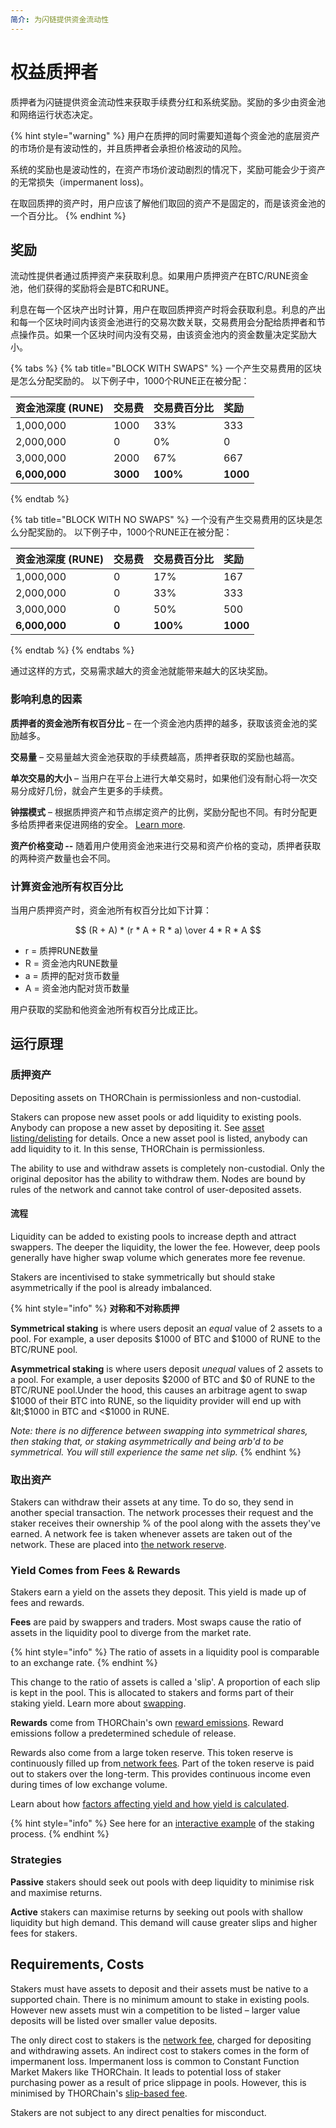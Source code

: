 ```yaml
---
简介: 为闪链提供资金流动性
---
```


# 权益质押者

质押者为闪链提供资金流动性来获取手续费分红和系统奖励。奖励的多少由资金池和网络运行状态决定。

{% hint style="warning" %}
用户在质押的同时需要知道每个资金池的底层资产的市场价是有波动性的，并且质押者会承担价格波动的风险。

系统的奖励也是波动性的，在资产市场价波动剧烈的情况下，奖励可能会少于资产的无常损失（impermanent loss)。

在取回质押的资产时，用户应该了解他们取回的资产不是固定的，而是该资金池的一个百分比。 
{% endhint %}

## 奖励

流动性提供者通过质押资产来获取利息。如果用户质押资产在BTC/RUNE资金池，他们获得的奖励将会是BTC和RUNE。

利息在每一个区块产出时计算，用户在取回质押资产时将会获取利息。利息的产出和每一个区块时间内该资金池进行的交易次数关联，交易费用会分配给质押者和节点操作员。如果一个区块时间内没有交易，由该资金池内的资金数量决定奖励大小。

{% tabs %}
{% tab title="BLOCK WITH SWAPS" %}
一个产生交易费用的区块是怎么分配奖励的。
以下例子中，1000个RUNE正在被分配：

| **资金池深度 \(RUNE\)** | **交易费**  | **交易费百分比** | 奖励 |
| :--- | :--- | :--- | :--- |
| 1,000,000 | 1000 | 33% | 333 |
| 2,000,000 | 0 | 0% | 0 |
| 3,000,000 | 2000 | 67% | 667 |
| **6,000,000** | **3000** | **100%** | **1000** |
{% endtab %}

{% tab title="BLOCK WITH NO SWAPS" %}
一个没有产生交易费用的区块是怎么分配奖励的。
以下例子中，1000个RUNE正在被分配：

| **资金池深度 \(RUNE\)** | **交易费**  | **交易费百分比** | 奖励 |
| :--- | :--- | :--- | :--- |
| 1,000,000 | 0 | 17% | 167 |
| 2,000,000 | 0 | 33% | 333 |
| 3,000,000 | 0 | 50% | 500 |
| **6,000,000** | **0** | **100%** | **1000** |
{% endtab %}
{% endtabs %}

通过这样的方式，交易需求越大的资金池就能带来越大的区块奖励。

### 影响利息的因素

**质押者的资金池所有权百分比** – 在一个资金池内质押的越多，获取该资金池的奖励越多。

**交易量** – 交易量越大资金池获取的手续费越高，质押者获取的奖励也越高。

**单次交易的大小** – 当用户在平台上进行大单交易时，如果他们没有耐心将一次交易分成好几份，就会产生更多的手续费。

**钟摆模式** – 根据质押资产和节点绑定资产的比例，奖励分配也不同。有时分配更多给质押者来促进网络的安全。 [Learn more](../how-it-works/incentive-pendulum.md).

**资产价格变动 --** 随着用户使用资金池来进行交易和资产价格的变动，质押者获取的两种资产数量也会不同。 

### 计算资金池所有权百分比

当用户质押资产时，资金池所有权百分比如下计算：

$$
(R + A) * (r * A + R * a) \over 4 * R * A
$$

* r = 质押RUNE数量
* R = 资金池内RUNE数量
* a = 质押的配对货币数量
* A = 资金池内配对货币数量

用户获取的奖励和他资金池所有权百分比成正比。

## 运行原理

### **质押资产**

Depositing assets on THORChain is permissionless and non-custodial.

Stakers can propose new asset pools or add liquidity to existing pools. Anybody can propose a new asset by depositing it. See [asset listing/delisting](https://) for details. Once a new asset pool is listed, anybody can add liquidity to it. In this sense, THORChain is permissionless.

The ability to use and withdraw assets is completely non-custodial. Only the original depositor has the ability to withdraw them. Nodes are bound by rules of the network and cannot take control of user-deposited assets.

#### 流程

Liquidity can be added to existing pools to increase depth and attract swappers. The deeper the liquidity, the lower the fee. However, deep pools generally have higher swap volume which generates more fee revenue.

Stakers are incentivised to stake symmetrically but should stake asymmetrically if the pool is already imbalanced.‌

{% hint style="info" %}
**对称和不对称质押**

**Symmetrical staking** is where users deposit an _equal_ value of 2 assets to a pool. For example, a user deposits $1000 of BTC and $1000 of RUNE to the BTC/RUNE pool.

**Asymmetrical staking** is where users deposit _unequal_ values of 2 assets to a pool. For example, a user deposits $2000 of BTC and $0 of RUNE to the BTC/RUNE pool.Under the hood, this causes an arbitrage agent to swap $1000 of their BTC into RUNE, so the liquidity provider will end up with &lt;$1000 in BTC and &lt;$1000 in RUNE.   
  
_Note: there is no difference between swapping into symmetrical shares, then staking that, or staking asymmetrically and being arb'd to be symmetrical. You will still experience the same net slip._ 
{% endhint %}

### 取出资产

Stakers can withdraw their assets at any time. To do so, they send in another special transaction. The network processes their request and the staker receives their ownership % of the pool along with the assets they've earned. A network fee is taken whenever assets are taken out of the network. These are placed into [the network reserve](../how-it-works/emission-schedule.md).

### **Yield Comes from Fees & Rewards**

Stakers earn a yield on the assets they deposit. This yield is made up of fees and rewards.

**Fees** are paid by swappers and traders. Most swaps cause the ratio of assets in the liquidity pool to diverge from the market rate.

{% hint style="info" %}
The ratio of assets in a liquidity pool is comparable to an exchange rate.
{% endhint %}

This change to the ratio of assets is called a 'slip'. A proportion of each slip is kept in the pool. This is allocated to stakers and forms part of their staking yield. Learn more about [swapping](swapping.md).

**Rewards** come from THORChain's own [reward emissions](../how-it-works/emission-schedule.md). Reward emissions follow a predetermined schedule of release.

Rewards also come from a large token reserve. This token reserve is continuously filled up from[ network fees](../how-it-works/fees.md#network-fee). Part of the token reserve is paid out to stakers over the long-term. This provides continuous income even during times of low exchange volume.

Learn about how [factors affecting yield and how yield is calculated](staking.md#compensation).

{% hint style="info" %}
See here for an [interactive example](https://rebase.foundation/network/thorchain/system-component/providing-liquidity) of the staking process.
{% endhint %}

### Strategies

**Passive** stakers should seek out pools with deep liquidity to minimise risk and maximise returns.

**Active** stakers can maximise returns by seeking out pools with shallow liquidity but high demand. This demand will cause greater slips and higher fees for stakers.

## Requirements, Costs

Stakers must have assets to deposit and their assets must be native to a supported chain. There is no minimum amount to stake in existing pools. However new assets must win a competition to be listed – larger value deposits will be listed over smaller value deposits.

The only direct cost to stakers is the [network fee](../how-it-works/fees.md#network-fee), charged for depositing and withdrawing assets. An indirect cost to stakers comes in the form of impermanent loss. Impermanent loss is common to Constant Function Market Makers like THORChain. It leads to potential loss of staker purchasing power as a result of price slippage in pools. However, this is minimised by THORChain's  [slip-based fee](../how-it-works/fees.md#slip-based-fee).

Stakers are not subject to any direct penalties for misconduct.
